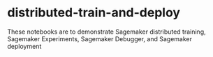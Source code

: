# distributed-train-and-deploy

These notebooks are to demonstrate Sagemaker distributed training, Sagemaker Experiments, Sagemaker Debugger, and Sagemaker deployment